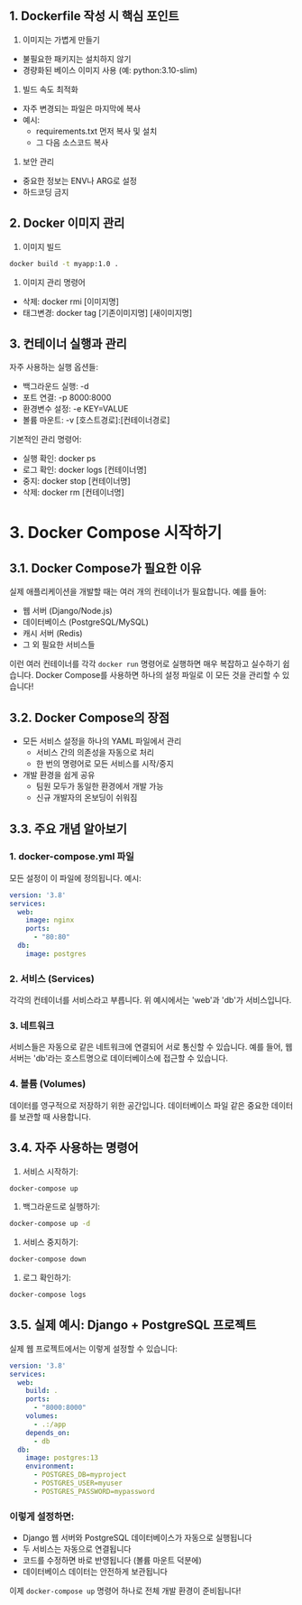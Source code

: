 ## 1. Dockerfile 작성 시 핵심 포인트

1. 이미지는 가볍게 만들기
- 불필요한 패키지는 설치하지 않기
- 경량화된 베이스 이미지 사용 (예: python:3.10-slim)
1. 빌드 속도 최적화
- 자주 변경되는 파일은 마지막에 복사
- 예시:
    - requirements.txt 먼저 복사 및 설치
    - 그 다음 소스코드 복사
1. 보안 관리
- 중요한 정보는 ENV나 ARG로 설정
- 하드코딩 금지

## 2. Docker 이미지 관리

1. 이미지 빌드

```bash
docker build -t myapp:1.0 .
```

1. 이미지 관리 명령어
- 삭제: docker rmi [이미지명]
- 태그변경: docker tag [기존이미지명] [새이미지명]

## 3. 컨테이너 실행과 관리

자주 사용하는 실행 옵션들:

- 백그라운드 실행: -d
- 포트 연결: -p 8000:8000
- 환경변수 설정: -e KEY=VALUE
- 볼륨 마운트: -v [호스트경로]:[컨테이너경로]

기본적인 관리 명령어:

- 실행 확인: docker ps
- 로그 확인: docker logs [컨테이너명]
- 중지: docker stop [컨테이너명]
- 삭제: docker rm [컨테이너명]

# 3. Docker Compose 시작하기

## 3.1. Docker Compose가 필요한 이유

실제 애플리케이션을 개발할 때는 여러 개의 컨테이너가 필요합니다. 예를 들어:

- 웹 서버 (Django/Node.js)
- 데이터베이스 (PostgreSQL/MySQL)
- 캐시 서버 (Redis)
- 그 외 필요한 서비스들

이런 여러 컨테이너를 각각 `docker run` 명령어로 실행하면 매우 복잡하고 실수하기 쉽습니다. Docker Compose를 사용하면 하나의 설정 파일로 이 모든 것을 관리할 수 있습니다!

## 3.2. Docker Compose의 장점

- 모든 서비스 설정을 하나의 YAML 파일에서 관리
    - 서비스 간의 의존성을 자동으로 처리
    - 한 번의 명령어로 모든 서비스를 시작/중지
- 개발 환경을 쉽게 공유
    - 팀원 모두가 동일한 환경에서 개발 가능
    - 신규 개발자의 온보딩이 쉬워짐

## 3.3. 주요 개념 알아보기

### 1. docker-compose.yml 파일

모든 설정이 이 파일에 정의됩니다. 예시:

```yaml
version: '3.8'
services:
  web:
    image: nginx
    ports:
      - "80:80"
  db:
    image: postgres
```

### 2. 서비스 (Services)

각각의 컨테이너를 서비스라고 부릅니다. 위 예시에서는 'web'과 'db'가 서비스입니다.

### 3. 네트워크

서비스들은 자동으로 같은 네트워크에 연결되어 서로 통신할 수 있습니다. 예를 들어, 웹 서버는 'db'라는 호스트명으로 데이터베이스에 접근할 수 있습니다.

### 4. 볼륨 (Volumes)

데이터를 영구적으로 저장하기 위한 공간입니다. 데이터베이스 파일 같은 중요한 데이터를 보관할 때 사용합니다.

## 3.4. 자주 사용하는 명령어

1. 서비스 시작하기:

```bash
docker-compose up
```

1. 백그라운드로 실행하기:

```bash
docker-compose up -d
```

1. 서비스 중지하기:

```bash
docker-compose down
```

1. 로그 확인하기:

```bash
docker-compose logs
```

## 3.5. 실제 예시: Django + PostgreSQL 프로젝트

실제 웹 프로젝트에서는 이렇게 설정할 수 있습니다:

```yaml
version: '3.8'
services:
  web:
    build: .
    ports:
      - "8000:8000"
    volumes:
      - .:/app
    depends_on:
      - db
  db:
    image: postgres:13
    environment:
      - POSTGRES_DB=myproject
      - POSTGRES_USER=myuser
      - POSTGRES_PASSWORD=mypassword
```

### 이렇게 설정하면:

- Django 웹 서버와 PostgreSQL 데이터베이스가 자동으로 실행됩니다
- 두 서비스는 자동으로 연결됩니다
- 코드를 수정하면 바로 반영됩니다 (볼륨 마운트 덕분에)
- 데이터베이스 데이터는 안전하게 보관됩니다

이제 `docker-compose up` 명령어 하나로 전체 개발 환경이 준비됩니다!